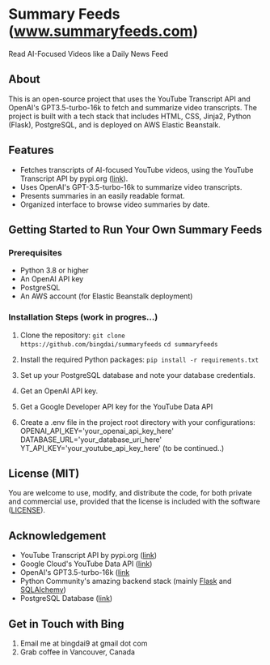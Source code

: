# Summary Feeds (www.summaryfeeds.com)
Read AI-Focused Videos like a Daily News Feed


## About
This is an open-source project that uses the YouTube Transcript API and OpenAI's GPT3.5-turbo-16k to fetch and summarize video transcripts. The project is built with a tech stack that includes HTML, CSS, Jinja2, Python (Flask), PostgreSQL, and is deployed on AWS Elastic Beanstalk.

## Features
* Fetches transcripts of AI-focused YouTube videos, using the YouTube Transcript API by pypi.org ([link](https://pypi.org/project/youtube-transcript-api/)).
* Uses OpenAI's GPT-3.5-turbo-16k to summarize video transcripts.
* Presents summaries in an easily readable format.
* Organized interface to browse video summaries by date.

## Getting Started to Run Your Own Summary Feeds

### Prerequisites
* Python 3.8 or higher
* An OpenAI API key
* PostgreSQL
* An AWS account (for Elastic Beanstalk deployment)

### Installation Steps (work in progres...)
1. Clone the repository:
  ```git clone https://github.com/bingdai/summaryfeeds```
  ```cd summaryfeeds```

2. Install the required Python packages:
  ```pip install -r requirements.txt```

3. Set up your PostgreSQL database and note your database credentials.
4. Get an OpenAI API key.
5. Get a Google Developer API key for the YouTube Data API
6. Create a .env file in the project root directory with your configurations:
  OPENAI_API_KEY='your_openai_api_key_here'
  DATABASE_URL='your_database_uri_here'
  YT_API_KEY='your_youtube_api_key_here'
(to be continued..)

## License (MIT)

You are welcome to use, modify, and distribute the code, for both private and commercial use, provided that the license is included with the software ([LICENSE](https://github.com/bingdai/summaryfeeds/blob/main/LICENSE)).


## Acknowledgement
* YouTube Transcript API by pypi.org ([link](https://pypi.org/project/youtube-transcript-api/))
* Google Cloud's YouTube Data API ([link](https://developers.google.com/youtube/v3))
* OpenAI's GPT3.5-turbo-16k ([link](https://platform.openai.com/docs/models/gpt-3-5-turbo)
* Python Community's amazing backend stack (mainly [Flask](https://flask.palletsprojects.com/en/3.0.x/) and [SQLAlchemy](https://www.sqlalchemy.org/))
* PostgreSQL Database ([link](https://www.postgresql.org/))


## Get in Touch with Bing
1. Email me at bingdai9 at gmail dot com
2. Grab coffee in Vancouver, Canada
